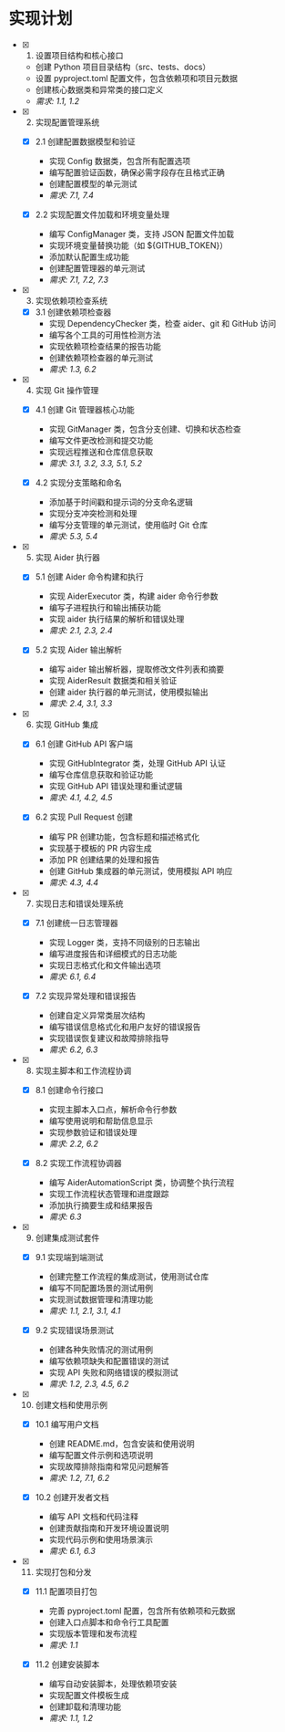 # 实现计划

- [x] 1. 设置项目结构和核心接口
  - 创建 Python 项目目录结构（src、tests、docs）
  - 设置 pyproject.toml 配置文件，包含依赖项和项目元数据
  - 创建核心数据类和异常类的接口定义
  - _需求: 1.1, 1.2_

- [x] 2. 实现配置管理系统
  - [x] 2.1 创建配置数据模型和验证
    - 实现 Config 数据类，包含所有配置选项
    - 编写配置验证函数，确保必需字段存在且格式正确
    - 创建配置模型的单元测试
    - _需求: 7.1, 7.4_

  - [x] 2.2 实现配置文件加载和环境变量处理
    - 编写 ConfigManager 类，支持 JSON 配置文件加载
    - 实现环境变量替换功能（如 ${GITHUB_TOKEN}）
    - 添加默认配置生成功能
    - 创建配置管理器的单元测试
    - _需求: 7.1, 7.2, 7.3_

- [x] 3. 实现依赖项检查系统
  - [x] 3.1 创建依赖项检查器
    - 实现 DependencyChecker 类，检查 aider、git 和 GitHub 访问
    - 编写各个工具的可用性检测方法
    - 实现依赖项检查结果的报告功能
    - 创建依赖项检查器的单元测试
    - _需求: 1.3, 6.2_

- [x] 4. 实现 Git 操作管理
  - [x] 4.1 创建 Git 管理器核心功能
    - 实现 GitManager 类，包含分支创建、切换和状态检查
    - 编写文件更改检测和提交功能
    - 实现远程推送和仓库信息获取
    - _需求: 3.1, 3.2, 3.3, 5.1, 5.2_

  - [x] 4.2 实现分支策略和命名
    - 添加基于时间戳和提示词的分支命名逻辑
    - 实现分支冲突检测和处理
    - 编写分支管理的单元测试，使用临时 Git 仓库
    - _需求: 5.3, 5.4_

- [x] 5. 实现 Aider 执行器
  - [x] 5.1 创建 Aider 命令构建和执行
    - 实现 AiderExecutor 类，构建 aider 命令行参数
    - 编写子进程执行和输出捕获功能
    - 实现 aider 执行结果的解析和错误处理
    - _需求: 2.1, 2.3, 2.4_

  - [x] 5.2 实现 Aider 输出解析
    - 编写 aider 输出解析器，提取修改文件列表和摘要
    - 实现 AiderResult 数据类和相关验证
    - 创建 aider 执行器的单元测试，使用模拟输出
    - _需求: 2.4, 3.1, 3.3_

- [x] 6. 实现 GitHub 集成
  - [x] 6.1 创建 GitHub API 客户端
    - 实现 GitHubIntegrator 类，处理 GitHub API 认证
    - 编写仓库信息获取和验证功能
    - 实现 GitHub API 错误处理和重试逻辑
    - _需求: 4.1, 4.2, 4.5_

  - [x] 6.2 实现 Pull Request 创建
    - 编写 PR 创建功能，包含标题和描述格式化
    - 实现基于模板的 PR 内容生成
    - 添加 PR 创建结果的处理和报告
    - 创建 GitHub 集成器的单元测试，使用模拟 API 响应
    - _需求: 4.3, 4.4_

- [x] 7. 实现日志和错误处理系统
  - [x] 7.1 创建统一日志管理器
    - 实现 Logger 类，支持不同级别的日志输出
    - 编写进度报告和详细模式的日志功能
    - 实现日志格式化和文件输出选项
    - _需求: 6.1, 6.4_

  - [x] 7.2 实现异常处理和错误报告
    - 创建自定义异常类层次结构
    - 编写错误信息格式化和用户友好的错误报告
    - 实现错误恢复建议和故障排除指导
    - _需求: 6.2, 6.3_

- [x] 8. 实现主脚本和工作流程协调
  - [x] 8.1 创建命令行接口
    - 实现主脚本入口点，解析命令行参数
    - 编写使用说明和帮助信息显示
    - 实现参数验证和错误处理
    - _需求: 2.2, 6.2_

  - [x] 8.2 实现工作流程协调器
    - 编写 AiderAutomationScript 类，协调整个执行流程
    - 实现工作流程状态管理和进度跟踪
    - 添加执行摘要生成和结果报告
    - _需求: 6.3_

- [x] 9. 创建集成测试套件
  - [x] 9.1 实现端到端测试
    - 创建完整工作流程的集成测试，使用测试仓库
    - 编写不同配置场景的测试用例
    - 实现测试数据管理和清理功能
    - _需求: 1.1, 2.1, 3.1, 4.1_

  - [x] 9.2 实现错误场景测试
    - 创建各种失败情况的测试用例
    - 编写依赖项缺失和配置错误的测试
    - 实现 API 失败和网络错误的模拟测试
    - _需求: 1.2, 2.3, 4.5, 6.2_

- [x] 10. 创建文档和使用示例
  - [x] 10.1 编写用户文档
    - 创建 README.md，包含安装和使用说明
    - 编写配置文件示例和选项说明
    - 实现故障排除指南和常见问题解答
    - _需求: 1.2, 7.1, 6.2_

  - [x] 10.2 创建开发者文档
    - 编写 API 文档和代码注释
    - 创建贡献指南和开发环境设置说明
    - 实现代码示例和使用场景演示
    - _需求: 6.1, 6.3_

- [x] 11. 实现打包和分发
  - [x] 11.1 配置项目打包
    - 完善 pyproject.toml 配置，包含所有依赖项和元数据
    - 创建入口点脚本和命令行工具配置
    - 实现版本管理和发布流程
    - _需求: 1.1_

  - [x] 11.2 创建安装脚本
    - 编写自动安装脚本，处理依赖项安装
    - 实现配置文件模板生成
    - 创建卸载和清理功能
    - _需求: 1.1, 1.2_
